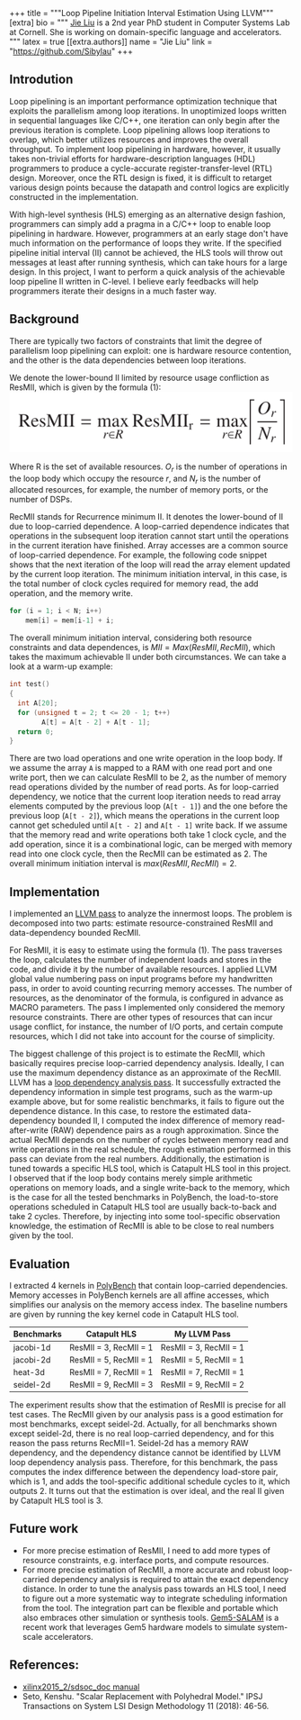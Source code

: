 
+++
title = """Loop Pipeline Initiation Interval Estimation Using LLVM"""
[extra]
bio = """
[Jie Liu](https://github.com/Sibylau) is a 2nd year PhD student in Computer Systems Lab at Cornell. She is working on domain-specific language and accelerators.
"""
latex = true
[[extra.authors]]
name = "Jie Liu"
link = "https://github.com/Sibylau"
+++

## Introdution
Loop pipelining is an important performance optimization technique that exploits 
the parallelism among loop iterations. In unoptimized loops written in sequential languages 
like C/C++, one iteration can only begin after the previous iteration is complete. 
Loop pipelining allows loop iterations to overlap, which better utilizes resources and 
improves the overall throughput. To implement loop pipelining in hardware, however, it 
usually takes non-trivial efforts for hardware-description languages (HDL) programmers 
to produce a cycle-accurate register-transfer-level (RTL) design. Moreover, once the RTL 
design is fixed, it is difficult to retarget various design points because the datapath and 
control logics are explicitly constructed in the implementation.

With high-level synthesis (HLS) emerging as an alternative design fashion, programmers 
can simply add a pragma in a C/C++ loop to enable loop pipelining in hardware. However,
programmers at an early stage don't have much information on the performance of loops 
they write. If the specified pipeline initial interval (II) cannot be achieved, the HLS 
tools will throw out messages at least after running synthesis, which can take hours for 
a large design. In this project, I want to perform a quick analysis of the achievable loop 
pipeline II written in C-level. I believe early feedbacks will help programmers iterate 
their designs in a much faster way.

## Background
There are typically two factors of constraints that limit the degree of parallelism loop 
pipelining can exploit: one is hardware resource contention, and the other is the data 
dependencies between loop iterations. 

We denote the lower-bound II limited by resource usage confliction as ResMII, which is 
given by the formula (1):
![phase1](mii.PNG)

Where R is the set of available resources. $O_r$ is the number of operations in the loop 
body which occupy the resource $r$, and $N_r$ is the number of allocated resources, for 
example, the number of memory ports, or the number of DSPs. 

RecMII stands for Recurrence minimum II. It denotes the lower-bound of II due to loop-carried 
dependence. A loop-carried dependence indicates that operations in the subsequent loop 
iteration cannot start until the operations in the current iteration have finished. Array 
accesses are a common source of loop-carried dependence. For example, the following code 
snippet shows that the next iteration of the loop will read the array element updated by the 
current loop iteration. The minimum initiation interval, in this case, is the total number of 
clock cycles required for memory read, the add operation, and the memory write.

```c
for (i = 1; i < N; i++)
    mem[i] = mem[i-1] + i;
```

The overall minimum initiation interval, considering both resource constraints and data 
dependences, is $MII = Max(ResMII, RecMII)$, which takes the maximum achievable II under both 
circumstances. We can take a look at a warm-up example:

```c
int test()
{
  int A[20];
  for (unsigned t = 2; t <= 20 - 1; t++)
        A[t] = A[t - 2] + A[t - 1];
  return 0;
}
```

There are two load operations and one write operation in the loop body. If we assume the array 
`A` is mapped to a RAM with one read port and one write port, then we can calculate ResMII to 
be 2, as the number of memory read operations divided by the number of read ports. As for 
loop-carried dependency, we notice that the current loop iteration needs to read array elements
computed by the previous loop (`A[t - 1]`) and the one before the previous loop (`A[t - 2]`), 
which means the operations in the current loop cannot get scheduled until `A[t - 2]` and `A[t - 1]`
write back.  If we assume that the memory read and write operations both take 1 clock cycle, and 
the add operation, since it is a combinational logic, can be merged with memory read into one clock 
cycle, then the RecMII can be estimated as 2. The overall minimum initiation interval is $max(ResMII, 
RecMII) = 2$.

## Implementation
I implemented an [LLVM pass](https://github.com/Sibylau/LLVM_10.0_walkthru/tree/master/llvm-pass/loop_II)
to analyze the innermost loops. The problem is decomposed into two parts: estimate resource-constrained 
ResMII and data-dependency bounded RecMII.

For ResMII, it is easy to estimate using the formula (1). The pass traverses the loop, calculates 
the number of independent loads and stores in the code, and divide it by the number of available 
resources. I applied LLVM global value numbering pass on input programs before my handwritten pass, 
in order to avoid counting recurring memory accesses. The number of resources, as the denominator of 
the formula, is configured in advance as MACRO parameters. The pass I implemented only considered the
memory resource constraints. There are other types of resources that can incur usage conflict, for 
instance, the number of I/O ports, and certain compute resources, which I did not take into account 
for the course of simplicity.

The biggest challenge of this project is to estimate the RecMII, which basically requires precise 
loop-carried dependency analysis. Ideally, I can use the maximum dependency distance as an approximate 
of the RecMII. LLVM has a [loop dependency analysis pass](https://llvm.org/doxygen/DependenceAnalysis_8cpp_source.html). 
It successfully extracted the dependency information in simple test programs, such as the warm-up 
example above, but for some realistic benchmarks, it fails to figure out the dependence distance. 
In this case, to restore the estimated data-dependency bounded II, I computed the index difference of 
memory read-after-write (RAW) dependence pairs as a rough approximation. Since the actual RecMII depends 
on the number of cycles between memory read and write operations in the real schedule, the rough 
estimation performed in this pass can deviate from the real numbers. Additionally, the estimation is 
tuned towards a specific HLS tool, which is Catapult HLS tool in this project. I observed that if the 
loop body contains merely simple arithmetic operations on memory loads, and a single write-back to the 
memory, which is the case for all the tested benchmarks in PolyBench, the load-to-store operations 
scheduled in Catapult HLS tool are usually back-to-back and take 2 cycles. Therefore, by injecting 
into some tool-specific observation knowledge, the estimation of RecMII is able to be close to real 
numbers given by the tool. 

## Evaluation
I extracted 4 kernels in [PolyBench](http://web.cse.ohio-state.edu/~pouchet.2/software/polybench/)  that 
contain loop-carried dependencies. Memory accesses in PolyBench kernels are all affine accesses, which 
simplifies our analysis on the memory access index. The baseline numbers are given by running the key 
kernel code in Catapult HLS tool.


| Benchmarks  | Catapult HLS | My LLVM Pass | 
| ----        | -------------| ------------ |
| jacobi-1d   | ResMII = 3, RecMII = 1  | ResMII = 3, RecMII = 1  | 
| jacobi-2d   | ResMII = 5, RecMII = 1  | ResMII = 5, RecMII = 1  | 
| heat-3d     | ResMII = 7, RecMII = 1  | ResMII = 7, RecMII = 1  | 
| seidel-2d   | ResMII = 9, RecMII = 3  | ResMII = 9, RecMII = 2  | 


The experiment results show that the estimation of ResMII is precise for all test cases. The RecMII given
by our analysis pass is a good estimation for most benchmarks, except seidel-2d. Actually, for all benchmarks 
shown except seidel-2d, there is no real loop-carried dependency, and for this reason the pass returns 
RecMII=1. Seidel-2d has a memory RAW dependency, and the dependency distance cannot be identified by LLVM 
loop dependency analysis pass. Therefore, for this benchmark, the pass computes the index difference between 
the dependency load-store pair, which is 1, and adds the tool-specific additional schedule cycles to it, 
which outputs 2. It turns out that the estimation is over ideal, and the real II given by Catapult HLS tool is 3.

## Future work
 - For more precise estimation of ResMII, I need to add more types of resource constraints, e.g. interface ports, 
and compute resources.
 - For more precise estimation of RecMII, a more accurate and robust loop-carried dependency analysis is 
 required to attain the exact dependency distance. In order to tune the analysis pass towards an HLS tool, 
 I need to figure out a more systematic way to integrate scheduling information from the tool. The integration
 part can be flexible and portable which also embraces other simulation or synthesis tools. 
 [Gem5-SALAM](https://github.com/TeCSAR-UNCC/gem5-SALAM/blob/master/GEM5README) is a 
 recent work that leverages Gem5 hardware models to simulate system-scale accelerators. 

## References:
 -  [xilinx2015_2/sdsoc_doc manual](https://www.xilinx.com/support/documentation/sw_manuals/xilinx2015_2/sdsoc_doc/topics/calling-coding-guidelines/concept_pipelining_loop_unrolling.html#:~:text=A%20data%20dependence%20from%20an,called%20a%20loop%2Dcarried%20dependence.&text=In%20case%20of%20loop%20pipelining,operation%2C%20and%20the%20memory%20write)
 - Seto, Kenshu. "Scalar Replacement with Polyhedral Model." IPSJ Transactions on System LSI Design Methodology 11 (2018): 46-56.
